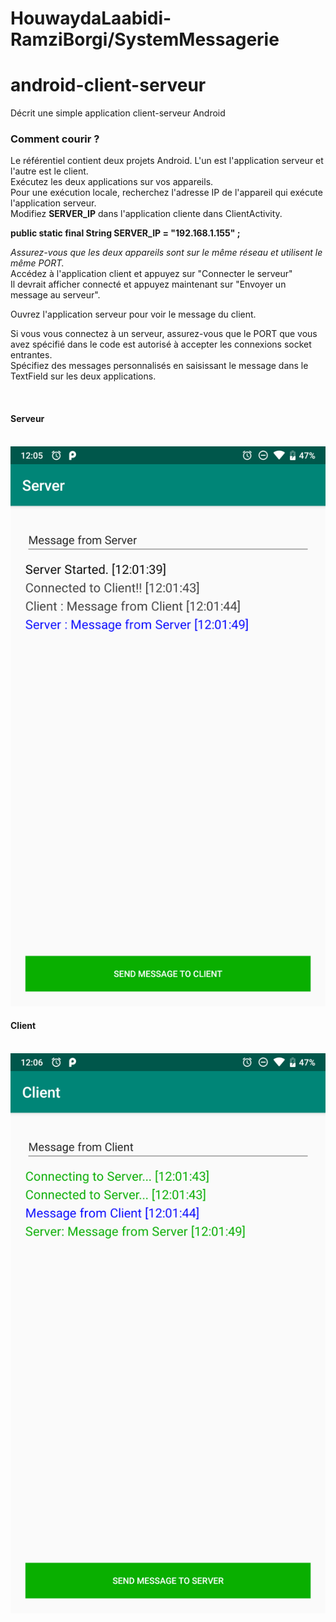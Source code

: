 # HouwaydaLaabidi-RamziBorgi/SystemMessagerie
# android-client-serveur
Décrit une simple application client-serveur Android

<h3>Comment courir ?</h3>

Le référentiel contient deux projets Android. L'un est l'application serveur et l'autre est le client.<br/>
Exécutez les deux applications sur vos appareils.<br/>
Pour une exécution locale, recherchez l'adresse IP de l'appareil qui exécute l'application serveur.<br/>
Modifiez <b>SERVER_IP</b> dans l'application cliente dans ClientActivity.<br/>

  <b>public static final String SERVER_IP = "192.168.1.155" ;</b>
 
<i>Assurez-vous que les deux appareils sont sur le même réseau et utilisent le même PORT.</i><br/>
Accédez à l'application client et appuyez sur "Connecter le serveur"<br/>
Il devrait afficher connecté et appuyez maintenant sur "Envoyer un message au serveur".<br/>

Ouvrez l'application serveur pour voir le message du client.

Si vous vous connectez à un serveur, assurez-vous que le PORT que vous avez spécifié dans le code est autorisé à accepter les connexions socket entrantes.
<br/>Spécifiez des messages personnalisés en saisissant le message dans le TextField sur les deux applications.

<br />
<h4>Serveur</h4>
<br />
<a href=""><img src="https://github.com/MrVipinVijayan/android-client-server/blob/main/Screenshots/server.png?raw=true" alt="drawing" style=" largeur:300px;"/></a>
<h4>Client</h4>
<br />
<a href=""><img src="https://github.com/MrVipinVijayan/android-client-server/blob/main/Screenshots/client.png?raw=true" alt="drawing" style=" largeur:300px;"/></a>
